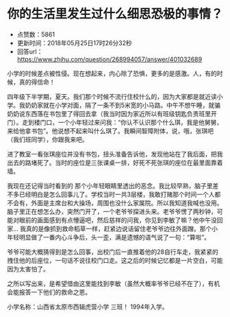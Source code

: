 # 你的生活里发生过什么细思恐极的事情？
- 点赞数：5861
- 更新时间：2018年05月25日17时26分32秒
- 回答url：https://www.zhihu.com/question/268994057/answer/401032689
<body>
 <p data-pid="oO9y8ovL">小学的时候差点被性侵。现在想起来，内心除了恐惧，更多的是感激。人，有的时候，真的得信命！</p>
 <p data-pid="c5OeKbN0">四年级下半学期，夏天。我们那个时候不流行住校什么的，因为大家都是就近读小学。我奶奶家就在小学对面，隔了一条不到5米宽的小马路。中午不想午睡，就骗奶奶说东西落在书包里了得回去拿（我当时因为家近所以有班级钥匙负责班里开门）。走到楼门口，一个小年轻过来问我：“你认不认识那个什么琪，我是他舅舅，来给他拿书包”。他说想不起来叫什么琪了。我瞬间智障附体，说，哦，张琪吧（我们班同学），你跟我来吧。</p>
 <p data-pid="pap4579L">进了教室一看张琪座位并没有书包，扭头准备告诉他，发现他站在了我后面，把我出去的路堵死了。当时的座位是三张课桌一排，好死不死张琪的座位在最里面靠着墙。</p>
 <p data-pid="OxCJS8CC">我现在还记得当时看到的 那个小年轻眼睛里透出的恶念。我比较早熟，脑子里差不多已经明白是怎么回事儿了。学校当时一共3层楼，我敢打赌那个时间一个人都不会有，外面是主席台和大操场，周围也没什么家属院。所以我知道我喊也没用。脑子里正在想怎么办，突然门开了，一个老爷爷探进头来。老爷爷愣了两秒钟，可能对眼前的画面感到有点懵逼吧，然后慈祥的问我，你见到李敏了嘛？他中午没回家... 我真的是像抓到救命稻草一样，赶紧边说话留住老爷爷边往外面蹭。那个小年轻明显做了一番内心斗争后，头一歪，满是遗憾的语气说了一句：“算啦”。</p>
 <p data-pid="IZUHi51g">爷爷可能大概猜得到是怎么回事，出校门后一直推着他的28自行车走，我紧紧的拽住他的后座位，一句话不说往校门口走。这之后的时候记忆都是一片空白，可能因为太害怕了。</p>
 <p data-pid="JvxBBhny">之所以写出来，是希望借由这里能找到李敏（虽然大概率爷爷已经不在了），有机会能报答一下他们的救命之恩。</p>
 <p data-pid="BhPgXzqc">小学名称：山西省太原市西辑虎营小学 三班！ 1994年入学。</p>
</body>